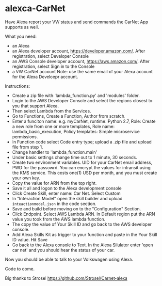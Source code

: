 # alexca-CarNet
Have Alexa report your VW status and send commands the CarNet App supports as well.

What you need: 
* an Alexa 
* an Alexa developer account, https://developer.amazon.com/. After registration, select Developer Console
* an AWS Console developer account, https://aws.amazon.com/. After registration, select Sign in to the Console
* a VW CarNet account
Note: use the same email of your Alexa account for the Alexa Develoepr account.

Instructions:
- Create a zip file with 'lambda_function.py' and 'modules' folder.
- Login to the AWS Developer Console and select the regions closest to you that support Alexa.
- Then select Lambda from the Services.
- Go to Functions, Create a Function, Author from scratch.
- Enter a funciton name: e.g. myCarNet, runtime: Python 2.7, Role: Create a new role from one or more templates, Role name: lambda_basic_execution, Policy templates: Simple microservice permissions.
- In Function code select Code entry type; upload a .zip file and upload file from step 1.
- Change handler to 'lambda_function.main'
- Under basic settings change time out to 1 minute, 30 seconds.
- Create two environment variables. UID for your CarNet email address, PWD for the passowrd. You can encrypt the values for intransit using the KMS service. This costs one(1) USD per month, and you must create your own key.
- Copy the value for ARN from the top right.
- Save it all and logon to the Alexa development console
- Click Create Skill, enter name: Car Net. Select Custom
- In "Interaction Model" open the skill builder and upload `inteactionmodel.json` in the code section.
- Save and build before moving on to the "Configuration" Section.
- Click Endpoint. Select AWS Lambda ARN. In Default region put the ARN value you took from the AWS lambda function.
- The copy the value of Your Skill ID and go back to the AWS developer console.
- Add Alexa Skills Kit as trigger to your function and paste in the Your Skill ID value. Hit Save
- Go back to the Alexa console to Text. In the Alexa Silulator enter 'open car net' and you should hear the status of your car.

Now you should be able to talk to your Volkswagen using Alexa.

Code to come.

Big thanks to Strosel https://github.com/Strosel/Carnet-alexa
